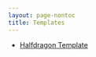 ```yaml
---
layout: page-nontoc
title: Templates
---
```

* [Halfdragon Template](/gamemaster_rules/templates/halfdragon_template/)
